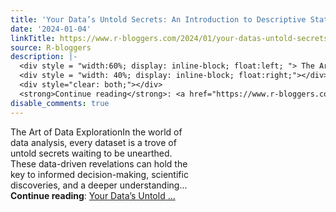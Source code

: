 ```yaml
---
title: 'Your Data’s Untold Secrets: An Introduction to Descriptive Stats with R'
date: '2024-01-04'
linkTitle: https://www.r-bloggers.com/2024/01/your-datas-untold-secrets-an-introduction-to-descriptive-stats-with-r/
source: R-bloggers
description: |-
  <div style = "width:60%; display: inline-block; float:left; "> The Art of Data ExplorationIn the world of data analysis, every dataset is a trove of untold secrets waiting to be unearthed. These data-driven revelations can hold the key to informed decision-making, scientific discoveries, and a deeper understanding...</div>
  <div style = "width: 40%; display: inline-block; float:right;"></div>
  <div style="clear: both;"></div>
  <strong>Continue reading</strong>: <a href="https://www.r-bloggers.com/2024/01/your-datas-untold-secrets-an-introduction-to-descriptive-stats-with-r/">Your Data’s Untold ...
disable_comments: true
---
```

<div style = "width:60%; display: inline-block; float:left; "> The Art of Data ExplorationIn the world of data analysis, every dataset is a trove of untold secrets waiting to be unearthed. These data-driven revelations can hold the key to informed decision-making, scientific discoveries, and a deeper understanding...</div>
<div style = "width: 40%; display: inline-block; float:right;"></div>
<div style="clear: both;"></div>
<strong>Continue reading</strong>: <a href="https://www.r-bloggers.com/2024/01/your-datas-untold-secrets-an-introduction-to-descriptive-stats-with-r/">Your Data’s Untold ...